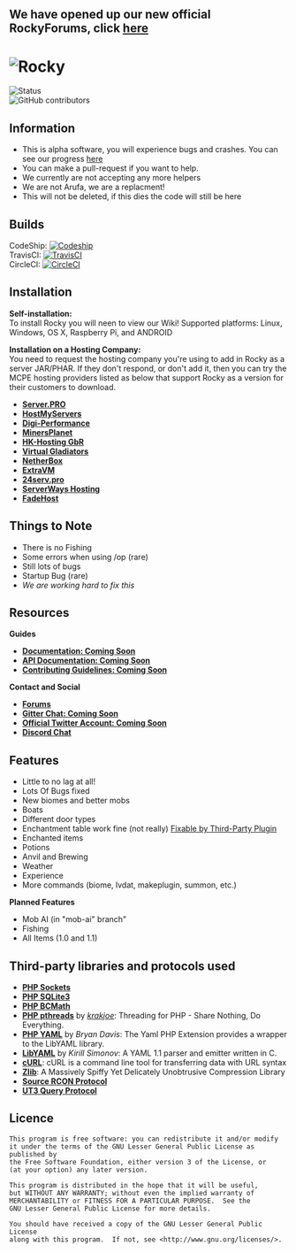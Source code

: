 
## We have opened up our new official RockyForums, click [here](http://rockysoft.ml/index.php)
# ![Rocky](http://i.imgur.com/hsukstv.jpg)
![Status](https://img.shields.io/badge/stability-alpha-ff69b4.svg)<br>
![GitHub contributors](https://img.shields.io/github/contributors/BlackLight-NL/Rocky.svg)<br>
## Information

- This is alpha software, you will experience bugs and crashes. You can see our progress [here](https://github.com/RockySoftware/Rocky/milestones)
- You can make a pull-request if you want to help.
- We currently are not accepting any more helpers
- We are not Arufa, we are a replacment!
- This will not be deleted, if this dies the code will still be here

## Builds

CodeShip: [![Codeship](https://img.shields.io/codeship/a61004a0-195b-0135-1c78-56843184a771.svg?style=flat-square)](https://app.codeship.com/projects/219260)<br>
TravisCI: [![TravisCI](https://travis-ci.org/RockySoftware/Rocky.svg?branch=master)](https://travis-ci.org/RockySoftware/Rocky)<br>
CircleCI: [![CircleCI](https://img.shields.io/circleci/project/github/RockySoftware/Rocky.svg?style=flat-square)](https://circleci.com/gh/RockySoftware/Rocky)<br>

## Installation

**Self-installation:**<br>
To install Rocky you will neen to view our Wiki!
Supported platforms: Linux, Windows, OS X, Raspberry Pi, and ANDROID

**Installation on a Hosting Company:**<br>
You need to request the hosting company you're using to add in Rocky as a server JAR/PHAR. If they don't respond, or don't add it, then you can try the MCPE hosting providers listed as below that support Rocky as a version for their customers to download.

* __[Server.PRO](https://server.pro)__
* __[HostMyServers](https://hostmyservers.com)__
* __[Digi-Performance](https://digi-performance.net/mcpe-list.php)__
* __[MinersPlanet](http://minersplanet.com)__
* __[HK-Hosting GbR](https://hk-hosting.de)__
* __[Virtual Gladiators](http://virtualgladiators.com)__
* __[NetherBox](https://netherbox.com/?promo=IMAGICAL)__
* __[ExtraVM](https://www.extravm.com/minecraft.html)__
* __[24serv.pro](https://24serv.pro)__ 
* __[ServerWays Hosting](https://serverwayshosting.com)__
* __[FadeHost](https://www.fadehost.com)__

## Things to Note

- There is no Fishing
- Some errors when using /op (rare)
- Still lots of bugs
- Startup Bug (rare)
- *We are working hard to fix this*


## Resources

**Guides**
* __[Documentation: Coming Soon](#)__
* __[API Documentation: Coming Soon](#)__
* __[Contributing Guidelines: Coming Soon](#)__

**Contact and Social**
* __[Forums](http://rockysoft.ml/index.php)__
* __[Gitter Chat: Coming Soon](#)__
* __[Official Twitter Account: Coming Soon](#)__
* __[Discord Chat](https://discord.gg/M4GFyfy)__

## Features
- Little to no lag at all!
 - Lots Of Bugs fixed
 - New biomes and better mobs
 - Boats
 - Different door types
 - Enchantment table work fine (not really) [Fixable by Third-Party Plugin](https://sellfy.com/p/FCea/)
 - Enchanted items
 - Potions
 - Anvil and Brewing
 - Weather
 - Experience
 - More commands (biome, lvdat, makeplugin, summon, etc.)
 
 **Planned Features**
 - Mob AI (in "mob-ai" branch"
 - Fishing
 - All Items (1.0 and 1.1)

## Third-party libraries and protocols used

* __[PHP Sockets](http://php.net/manual/en/book.sockets.php)__
* __[PHP SQLite3](http://php.net/manual/en/book.sqlite3.php)__
* __[PHP BCMath](http://php.net/manual/en/book.bc.php)__
* __[PHP pthreads](http://pthreads.org/)__ by _[krakjoe](https://github.com/krakjoe)_: Threading for PHP - Share Nothing, Do Everything.
* __[PHP YAML](https://code.google.com/p/php-yaml/)__ by _Bryan Davis_: The Yaml PHP Extension provides a wrapper to the LibYAML library.
* __[LibYAML](http://pyyaml.org/wiki/LibYAML)__ by _Kirill Simonov_: A YAML 1.1 parser and emitter written in C.
* __[cURL](http://curl.haxx.se/)__: cURL is a command line tool for transferring data with URL syntax
* __[Zlib](http://www.zlib.net/)__: A Massively Spiffy Yet Delicately Unobtrusive Compression Library
* __[Source RCON Protocol](https://developer.valvesoftware.com/wiki/Source_RCON_Protocol)__
* __[UT3 Query Protocol](http://wiki.unrealadmin.org/UT3_query_protocol)__

## Licence

	This program is free software: you can redistribute it and/or modify
	it under the terms of the GNU Lesser General Public License as published by
	the Free Software Foundation, either version 3 of the License, or
	(at your option) any later version.

	This program is distributed in the hope that it will be useful,
	but WITHOUT ANY WARRANTY; without even the implied warranty of
	MERCHANTABILITY or FITNESS FOR A PARTICULAR PURPOSE.  See the
	GNU Lesser General Public License for more details.

	You should have received a copy of the GNU Lesser General Public License
	along with this program.  If not, see <http://www.gnu.org/licenses/>.
